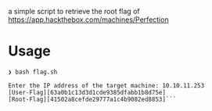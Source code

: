 a simple script to retrieve the root flag of https://app.hackthebox.com/machines/Perfection

# Usage

```
❯ bash flag.sh

Enter the IP address of the target machine: 10.10.11.253
[User-Flag][63a0b1c13d3d1cde9385dfabb1b8d75e]
[Root-Flag][41502a8cefde29777a1c4b9082ed8853]```
